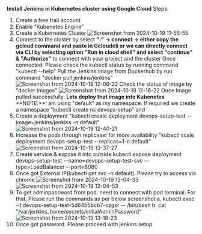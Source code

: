**Install Jenkins in Kubernetes cluster using Google Cloud**
Steps:
1. Create a free trail account
2. Enable "Kubenetes Engine"
3. Create a Kubernetes Cluster
![Screenshot from 2024-10-19 11-56-55](https://github.com/user-attachments/assets/9cfd2b65-70fb-4a8b-bbe7-c5ec2793c881)
4. Connect to the cluster by select **":" -> connect -> either copy the gcloud command and paste in Gcloudcli or we can directly connect via CLI by selecting option "Run in cloud shell" and select "continue" & "Authorize"** to connect with your project and the cluster
Once connected. Please check the kubectl status by running command "kubectl --help"
Pull the Jenkins image from Dockerhub by run command "docker pull jenkins/jenkins"
![Screenshot from 2024-10-19 12-06-22](https://github.com/user-attachments/assets/00ba0dd6-6b64-4a4d-8a48-19d4afbe6abe)
Check the status of image by "docker images"
![Screenshot from 2024-10-19 12-16-22](https://github.com/user-attachments/assets/b6fe4795-9866-4e9e-b1e9-02ff1eac08d6)
Once Image pulled successfully.
**Lets deploy that image into Kubenetes**
**NOTE:**I am using "default" as my namespace. If required we create a namespace "kubectl create ns devops-setup" and 
1. Create a deployment "kubectl create deployment devops-setup-test --image=jenkins/jenkins -n default"
![Screenshot from 2024-10-19 12-40-21](https://github.com/user-attachments/assets/59e57924-79f1-4ace-89d7-602a4588b0bc)
2. Increase the pods through replicaset for more availability "kubectl scale deployment devops-setup-test --replicas=1-n default"
![Screenshot from 2024-10-19 13-37-27](https://github.com/user-attachments/assets/62b08e5c-267f-4978-a9f5-dcb9ad02a503)
3. Create service & expose it into outside 
kubectl expose deployment devops-setup-test --name=devops-setup-test-svc --type=LoadBalancer --port=8080
4. Once got External IP(kubectl get svc -n default). Please try to access via chrome
![Screenshot from 2024-10-19 13-04-33](https://github.com/user-attachments/assets/30f38bf5-d16f-4b36-a0e1-fd507e7b9a65)
![Screenshot from 2024-10-19 13-04-53](https://github.com/user-attachments/assets/cd318839-7533-4f11-b3c9-258e665a85b9)
5. To get adminpassword from pod. need to connect with pod terminal. For that, Please run the commands as per below screenshot
a. kubectl exec -it devops-setup-test-5d64b5bcb7-czgxr -- /bin/bash
b. cat "/var/jenkins_home/secrets/initialAdminPassword"
![Screenshot from 2024-10-19 13-18-23](https://github.com/user-attachments/assets/02d2bc84-7c20-4bc5-8c0d-f3235786d15f)
6. Once got password. Please proceed with jenkins setup
